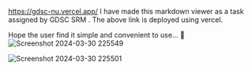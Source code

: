 https://gdsc-nu.vercel.app/
I have made this markdown viewer as a task assigned by GDSC SRM . The above link is deployed using vercel.

Hope the user find it simple and convenient to use... 🙌
![Screenshot 2024-03-30 225549](https://github.com/baibhav16/GDSC/assets/147192139/f6d327c0-399c-480c-a167-45b662846f69)

![Screenshot 2024-03-30 225501](https://github.com/baibhav16/GDSC/assets/147192139/a16b1569-a5c2-4458-9fe9-d63efdc48fe4)
